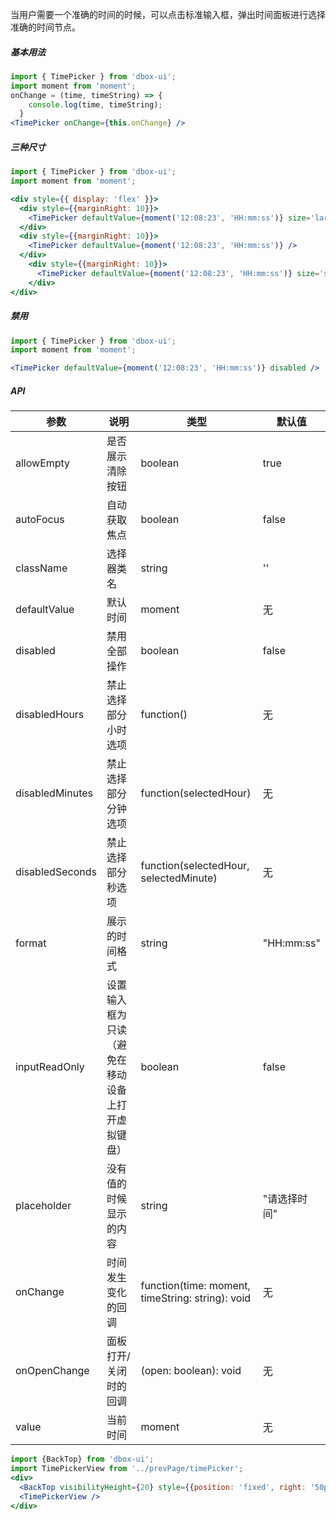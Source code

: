 
当用户需要一个准确的时间的时候，可以点击标准输入框，弹出时间面板进行选择准确的时间节点。

##### **基本用法**

```jsx
import { TimePicker } from 'dbox-ui';
import moment from 'moment';
onChange = (time, timeString) => {
    console.log(time, timeString);
  }
<TimePicker onChange={this.onChange} />
```

##### **三种尺寸**

```jsx
import { TimePicker } from 'dbox-ui';
import moment from 'moment';

<div style={{ display: 'flex' }}>
  <div style={{marginRight: 10}}>
    <TimePicker defaultValue={moment('12:08:23', 'HH:mm:ss')} size='large' />
  </div>
  <div style={{marginRight: 10}}>
    <TimePicker defaultValue={moment('12:08:23', 'HH:mm:ss')} />
  </div>
    <div style={{marginRight: 10}}>
      <TimePicker defaultValue={moment('12:08:23', 'HH:mm:ss')} size='small' />
    </div>
</div>
```

##### **禁用**

```jsx
import { TimePicker } from 'dbox-ui';
import moment from 'moment';

<TimePicker defaultValue={moment('12:08:23', 'HH:mm:ss')} disabled />
```

##### **API**

| 参数 | 说明 | 类型 | 默认值 |
| --- | --- | --- | --- |
| allowEmpty | 是否展示清除按钮 | boolean | true |
| autoFocus | 自动获取焦点 | boolean | false |
| className | 选择器类名 | string | '' |
| defaultValue | 默认时间 | moment | 无 |
| disabled | 禁用全部操作 | boolean | false |
| disabledHours | 禁止选择部分小时选项 | function() | 无 |
| disabledMinutes | 禁止选择部分分钟选项 | function(selectedHour) | 无 |
| disabledSeconds | 禁止选择部分秒选项 | function(selectedHour, selectedMinute) | 无 |
| format | 展示的时间格式 | string | "HH:mm:ss" |
| inputReadOnly | 设置输入框为只读（避免在移动设备上打开虚拟键盘） | boolean | false |
| placeholder | 没有值的时候显示的内容 | string | "请选择时间" |
| onChange | 时间发生变化的回调 | function(time: moment, timeString: string): void | 无 |
| onOpenChange | 面板打开/关闭时的回调 | (open: boolean): void | 无 |
| value | 当前时间 | moment | 无 |


```jsx noeditor
import {BackTop} from 'dbox-ui';
import TimePickerView from '../prevPage/timePicker';
<div>
  <BackTop visibilityHeight={20} style={{position: 'fixed', right: '50px'}}/>
  <TimePickerView />
</div>
```
